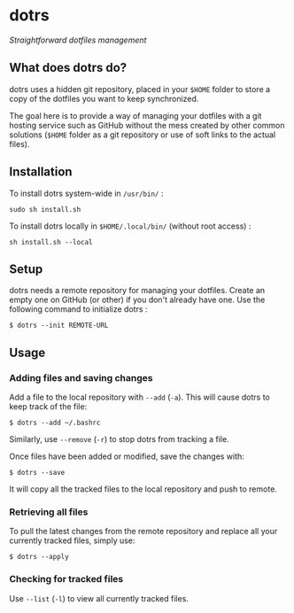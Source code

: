 # dotrs

*Straightforward dotfiles management*

## What does dotrs do?

dotrs uses a hidden git repository, placed in your `$HOME` folder to store a
copy of the dotfiles you want to keep synchronized.

The goal here is to provide a way of managing your dotfiles with a git hosting
service such as GitHub without the mess created by other common solutions
(`$HOME` folder as a git repository or use of soft links to the actual files).

## Installation

To install dotrs system-wide in `/usr/bin/` :

`sudo sh install.sh`

To install dotrs locally in `$HOME/.local/bin/` (without root access) :

`sh install.sh --local`

## Setup

dotrs needs a remote repository for managing your dotfiles. Create an empty one
on GitHub (or other) if you don't already have one. Use the following command to
initialize dotrs :

`$ dotrs --init REMOTE-URL`

## Usage

### Adding files and saving changes

Add a file to the local repository with `--add` (`-a`). This will cause dotrs
to keep track of the file:

`$ dotrs --add ~/.bashrc`

Similarly, use `--remove` (`-r`) to stop dotrs from tracking a file.

Once files have been added or modified, save the changes with:

`$ dotrs --save`

It will copy all the tracked files to the local repository and push to remote.

### Retrieving all files

To pull the latest changes from the remote repository and replace all your
currently tracked files, simply use:

`$ dotrs --apply`

### Checking for tracked files

Use `--list` (`-l`) to view all currently tracked files.
